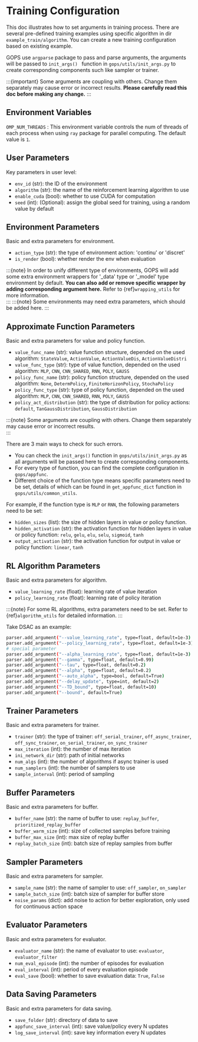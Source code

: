 # Training Configuration

This doc illustrates how to set arguments in training process. There are several pre-defined training examples using specific algorithm in dir  `example_train/algorithm`. You can create a new training configuration based on existing example.

GOPS use `argparse` package to pass and parse arguments, the arguments will be passed to ```init_args() ``` function in `gops/utils/init_args.py` to create corresponding components such like sampler or trainer.

:::{important}
Some arguments are coupling with others. Change them separately may cause error or incorrect results. **Please carefully read this doc before making any change.** 
::: 



## Environment Variables
`OMP_NUM_THREADS` : This environment variable controls the num of threads of each process when using `ray` package for parallel computing. The default value is `1`. 


## User Parameters
Key parameters in user level:

- `env_id` (str): the ID of the environment
- `algorithm` (str): the name of the reinforcement learning algorithm to use
- `enable_cuda` (bool): whether to use CUDA for computation
- `seed` (int): (Optional): assign the global seed for training, using a random value by default 

  
## Environment Parameters
Basic and extra parameters for environment.

- `action_type` (str): the type of environment action: 'continu' or 'discret' 
- `is_render` (bool): whether render the env when evaluation

:::{note}
In order to unify different type of environments, GOPS will add some extra environment wrappers for '_data' type or '_model' type environment by default. **You can also add or remove specific wrapper by adding corresponding argument here.** Refer to
{ref}`wrapping_utils` for more information.   
::: 
:::{note}
Some environments may need extra parameters, which should be added here.
::: 

## Approximate Function Parameters
Basic and extra parameters for value and policy function. 

- `value_func_name` (str): value function structure, depended on the used algorithm: `StateValue`, `ActionValue`, `ActionValueDis`, `ActionValueDistri`
- `value_func_type` (str): type of value function, depended on the used algorithm: `MLP`, `CNN`, `CNN_SHARED`, `RNN`, `POLY`, `GAUSS`
- `policy_func_name` (str): policy function structure, depended on the used algorithm: `None`, `DetermPolicy`, `FiniteHorizonPolicy`, `StochaPolicy`
- `policy_func_type` (str): type of policy function, depended on the used algorithm: `MLP`, `CNN`, `CNN_SHARED`, `RNN`, `POLY`, `GAUSS`
- `policy_act_distribution` (str): the type of distribution for policy actions: `default`, `TanGaussDistribution`, `GaussDistribution`

:::{note}
Some arguments are coupling with others. Change them separately may cause error or incorrect results.   
::: 

There are 3 main ways to check for such errors. 
- You can check the `init_args()` function in `gops/utils/init_args.py` as all arguments will be passed here to create corresponding components. 
- For every type of function, you can find the complete configuration in `gops/appfunc`. 
- Different choice of the function type means specific parameters need to be set, details of which can be found in `get_appfunc_dict` function in `gops/utils/common_utils`. 

For example, if the function type is `MLP` or `RNN`, the following parameters need to be set:
- `hidden_sizes` (list): the size of hidden layers in value or policy function.
- `hidden_activation` (str): the activation function for hidden layers in value or policy function: `relu`, `gelu`, `elu`, `selu`, `sigmoid`, `tanh`
- `output_activation` (str): the activation function for output in value or policy function: `linear`, `tanh`


##  RL Algorithm Parameters
Basic and extra parameters for algorithm. 

- `value_learning_rate` (float): learning rate of value iteration
- `policy_learning_rate` (float): learning rate of policy iteration

:::{note}
For some RL algorithms, extra parameters need to be set. Refer to {ref}`algorithm_utils` for detailed information.
:::

Take DSAC as an example:
```bash
parser.add_argument("--value_learning_rate", type=float, default=1e-3)
parser.add_argument("--policy_learning_rate", type=float, default=1e-3)
# special parameter
parser.add_argument("--alpha_learning_rate", type=float, default=1e-3)
parser.add_argument("--gamma", type=float, default=0.99)
parser.add_argument("--tau", type=float, default=0.2)
parser.add_argument("--alpha", type=float, default=0.2)
parser.add_argument("--auto_alpha", type=bool, default=True)
parser.add_argument("--delay_update", type=int, default=2)
parser.add_argument("--TD_bound", type=float, default=10)
parser.add_argument("--bound", default=True)
```

## Trainer Parameters
Basic and extra parameters for trainer. 

- `trainer` (str): the type of trainer: `off_serial_trainer`, `off_async_trainer`, `off_sync_trainer`, `on_serial_trainer`, `on_sync_trainer`
- `max_iteration` (int): the number of max iteration
- `ini_network_dir` (str): path of initial networks
- `num_algs` (int): the number of algorithms if async trainer is used
- `num_samplers` (int): the number of samplers to use
- `sample_interval` (int): period of sampling

## Buffer Parameters
Basic and extra parameters for buffer. 

- `buffer_name` (str): the name of buffer to use: `replay_buffer`, `prioritized_replay_buffer`
- `buffer_warm_size` (int): size of collected samples before training
- `buffer_max_size` (int): max size of replay buffer
- `replay_batch_size` (int): batch size of replay samples from buffer
## Sampler Parameters
Basic and extra parameters for sampler. 

- `sample_name` (str): the name of sampler to use: `off_sampler`, `on_sampler`
- `sample_batch_size` (int): batch size of sampler for buffer store
- `noise_params` (dict): add noise to action for better exploration, only used for continuous action space

## Evaluator Parameters
Basic and extra parameters for evaluator. 

- `evaluator_name` (str): the name of evaluator to use: `evaluator`, `evaluator_filter`
- `num_eval_episode` (int): the number of episodes for evaluation
- `eval_interval` (int): period of every evaluation episode
- `eval_save` (bool): whether to save evaluation data: `True`, `False`

## Data Saving Parameters 
Basic and extra parameters for data saving. 

- `save_folder` (str): directory of data to save
- `appfunc_save_interval` (int): save value/policy every N updates
- `log_save_interval` (int): save key information every N updates